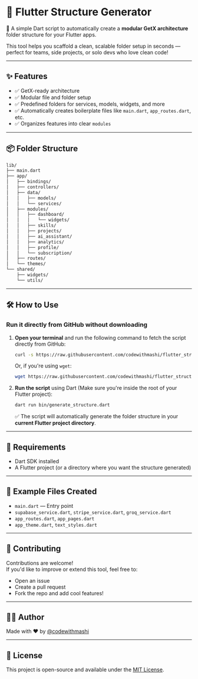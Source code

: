 # 📁 Flutter Structure Generator

🚀 A simple Dart script to automatically create a **modular GetX architecture** folder structure for your Flutter apps.

This tool helps you scaffold a clean, scalable folder setup in seconds — perfect for teams, side projects, or solo devs who love clean code!

---

## ✨ Features

- ✅ GetX-ready architecture
- ✅ Modular file and folder setup
- ✅ Predefined folders for services, models, widgets, and more
- ✅ Automatically creates boilerplate files like `main.dart`, `app_routes.dart`, etc.
- ✅ Organizes features into clear `modules`

---

## 📦 Folder Structure

```bash
lib/
├── main.dart
├── app/
│   ├── bindings/
│   ├── controllers/
│   ├── data/
│   │   ├── models/
│   │   └── services/
│   ├── modules/
│   │   ├── dashboard/
│   │   │   └── widgets/
│   │   ├── skills/
│   │   ├── projects/
│   │   ├── ai_assistant/
│   │   ├── analytics/
│   │   ├── profile/
│   │   └── subscription/
│   ├── routes/
│   └── themes/
└── shared/
    ├── widgets/
    └── utils/
```

---

## 🛠️ How to Use

### **Run it directly from GitHub without downloading**

1. **Open your terminal** and run the following command to fetch the script directly from GitHub:

    ```bash
    curl -s https://raw.githubusercontent.com/codewithmashi/flutter_structure_generator/main/bin/generate_structure.dart -o generate_structure.dart
    ```

    Or, if you're using `wget`:

    ```bash
    wget https://raw.githubusercontent.com/codewithmashi/flutter_structure_generator/main/bin/generate_structure.dart
    ```

2. **Run the script** using Dart (Make sure you're inside the root of your Flutter project):

    ```bash
    dart run bin/generate_structure.dart
    ```

    ✅ The script will automatically generate the folder structure in your **current Flutter project directory**.

---

## 📎 Requirements

- Dart SDK installed
- A Flutter project (or a directory where you want the structure generated)

---

## 📂 Example Files Created

- `main.dart` — Entry point
- `supabase_service.dart`, `stripe_service.dart`, `groq_service.dart`
- `app_routes.dart`, `app_pages.dart`
- `app_theme.dart`, `text_styles.dart`

---

## 🤝 Contributing

Contributions are welcome!  
If you'd like to improve or extend this tool, feel free to:

- Open an issue
- Create a pull request
- Fork the repo and add cool features!

---

## 👨‍💻 Author

Made with ❤️ by [@codewithmashi](https://github.com/codewithmashi)

---

## 📜 License

This project is open-source and available under the [MIT License](LICENSE).
```
